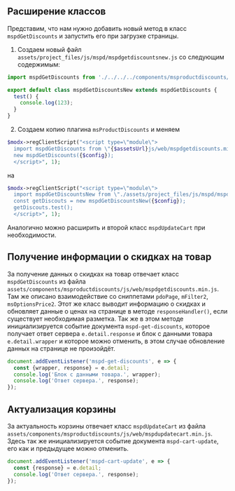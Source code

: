 ## Расширение классов

Представим, что нам нужно добавить новый метод в класс `mspdGetDiscounts` и запустить его при загрузке страницы.

1. Создаем новый файл `assets/project_files/js/mspd/mspdgetdiscountsnew.js` cо следующим содержимым:

  ```js
  import mspdGetDiscounts from './../../../components/msproductdiscounts/js/web/mspdgetdiscounts.min.js'

  export default class mspdGetDiscountsNew extends mspdGetDiscounts {
    test() {
      console.log(123);
    }
  }
  ```

2. Создаем копию плагина `msProductDiscounts` и меняем

  ```php
  $modx->regClientScript("<script type=\"module\">
    import mspdGetDiscounts from \"{$assetsUrl}js/web/mspdgetdiscounts.min.js\";
    new mspdGetDiscounts({$config});
    </script>", 1);
  ```

  на

  ```php
  $modx->regClientScript("<script type=\"module\">
    import mspdGetDiscountsNew from \"./assets/project_files/js/mspd/mspdgetdiscountsnew.js\";
    const getDiscouts = new mspdGetDiscountsNew({$config});
    getDiscouts.test();
    </script>", 1);
  ```

Аналогично можно расширить и второй класс `mspdUpdateCart` при необходимости.

## Получение информации о скидках на товар

За получение данных о скидках на товар отвечает класс `mspdGetDiscounts` из файла `assets/components/msproductdiscounts/js/web/mspdgetdiscounts.min.js`. Там же описано взаимодействие со сниппетами `pdoPage`, `mFilter2`, `msOptionsPrice2`. Этот же класс выводит информацию о скидках и обновляет данные о ценах на странице в методе `responseHandler()`, если существует необходимая разметка. Так же в этом методе инициализируется событие документа `mspd-get-discounts`, которое получает ответ сервера `e.detail.response` и блок с данными товара `e.detail.wrapper` и которое можно отменить, в этом случае обновление данных на странице не произойдёт.

```js
document.addEventListener('mspd-get-discounts', e => {
  const {wrapper, response} = e.detail;
  console.log('Блок с данными товара.', wrapper);
  console.log('Ответ сервера.', response);
});
```

## Актуализация корзины

За актуальность корзины отвечает класс `mspdUpdateCart` из файла `assets/components/msproductdiscounts/js/web/mspdupdatecart.min.js`. Здесь так же инициализируется событие документа `mspd-cart-update`, его как и предыдущее можно отменить.

```js
document.addEventListener('mspd-cart-update', e => {
  const {response} = e.detail;
  console.log('Ответ сервера.', response);
});
```

